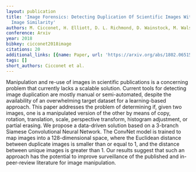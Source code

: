 ```yaml
---
layout: publication
title: 'Image Forensics: Detecting Duplication Of Scientific Images With Manipulation-invariant
  Image Similarity'
authors: M. Cicconet, H. Elliott, D. L. Richmond, D. Wainstock, M. Walsh
conference: Arxiv
year: 2018
bibkey: cicconet2018image
citations: 20
additional_links: [{name: Paper, url: 'https://arxiv.org/abs/1802.06515'}]
tags: []
short_authors: Cicconet et al.
---
```

Manipulation and re-use of images in scientific publications is a concerning
problem that currently lacks a scalable solution. Current tools for detecting
image duplication are mostly manual or semi-automated, despite the availability
of an overwhelming target dataset for a learning-based approach. This paper
addresses the problem of determining if, given two images, one is a manipulated
version of the other by means of copy, rotation, translation, scale,
perspective transform, histogram adjustment, or partial erasing. We propose a
data-driven solution based on a 3-branch Siamese Convolutional Neural Network.
The ConvNet model is trained to map images into a 128-dimensional space, where
the Euclidean distance between duplicate images is smaller than or equal to 1,
and the distance between unique images is greater than 1. Our results suggest
that such an approach has the potential to improve surveillance of the
published and in-peer-review literature for image manipulation.